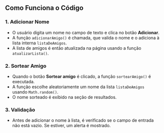 ## Como Funciona o Código

### 1. Adicionar Nome
- O usuário digita um nome no campo de texto e clica no botão **Adicionar**.
- A função `adicionarAmigo()` é chamada, que valida o nome e o adiciona à lista interna `listaDeAmigos`.
- A lista de amigos é então atualizada na página usando a função `atualizarLista()`.

### 2. Sortear Amigo
- Quando o botão **Sortear amigo** é clicado, a função `sortearAmigo()` é executada.
- A função escolhe aleatoriamente um nome da lista `listaDeAmigos` usando `Math.random()`.
- O nome sorteado é exibido na seção de resultados.

### 3. Validação
- Antes de adicionar o nome à lista, é verificado se o campo de entrada não está vazio. Se estiver, um alerta é mostrado.
